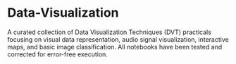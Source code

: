 # Data-Visualization
A curated collection of Data Visualization Techniques (DVT) practicals focusing on visual data representation, audio signal visualization, interactive maps, and basic image classification. All notebooks have been tested and corrected for error-free execution.
